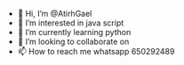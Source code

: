 - 👋 Hi, I’m @AtirhGael
- 👀 I’m interested in java script
- 🌱 I’m currently learning python
- 💞️ I’m looking to collaborate on 
- 📫 How to reach me whatsapp 650292489

<!---
AtirhGael/AtirhGael is a ✨ special ✨ repository because its `README.md` (this file) appears on your GitHub profile.
You can click the Preview link to take a look at your changes.
--->
